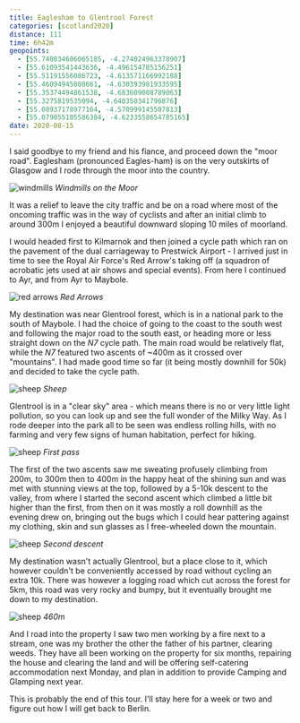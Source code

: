 ```yaml
--- 
title: Eaglesham to Glentrool Forest
categories: [scotland2020]
distance: 111
time: 6h42m
geopoints: 
  - [55.740834606065185, -4.274024963378907]
  - [55.61093541443636, -4.496154785156251]
  - [55.51191556086723, -4.613571166992188]
  - [55.46094945808661, -4.630393981933595]
  - [55.35374494861538, -4.683609008789063]
  - [55.3275819535094, -4.640350341796876]
  - [55.08937178977164, -4.570999145507813]
  - [55.079055105586384, -4.6233558654785165]
date: 2020-08-15
---
```


I said goodbye to my friend and his fiance, and proceed down the "moor road".
Eaglesham (pronounced Eagles-ham) is on the very outskirts of Glasgow and I rode through the moor into
the country.

![windmills](/images/scotland/2020-08-15-1.jpg)
_Windmills on the Moor_

It was a relief to leave the city traffic and be on a road where most of the
oncoming traffic was in the way of cyclists and after an initial climb to
around 300m I enjoyed a beautiful downward sloping 10 miles of moorland.

I would headed first to Kilmarnok and then joined a cycle path which ran on
the pavement of the dual carriageway to Prestwick Airport - I arrived just in
time to see the Royal Air Force's Red Arrow's taking off (a squadron of acrobatic jets
used at air shows and special events). From here I continued to Ayr, and from
Ayr to Maybole.

![red arrows](/images/scotland/2020-08-15-2.jpg)
_Red Arrows_

My destination was near Glentrool forest, which is in a national park to the
south of Maybole. I had the choice of going to the coast to the south west and following the
major road to the south east, or heading more or less straight down on the
_N7_ cycle path. The main road would be relatively flat, while the _N7_
featured two ascents of ~400m as it crossed over "mountains". I had made good
time so far (it being mostly downhill for 50k) and decided to take the cycle
path.

![sheep](/images/scotland/2020-08-15-3.jpg)
_Sheep_

Glentrool is in a "clear sky" area - which means there is no or very little
light pollution, so you can look up and see the full wonder of the Milky Way.
As I rode deeper into the park all to be seen was endless rolling hills, with
no farming and very few signs of human habitation, perfect for hiking.

![sheep](/images/scotland/2020-08-15-4.jpg)
_First pass_

The first of the two ascents saw me sweating profusely climbing from 200m, to
300m then to 400m in the happy heat of the shining sun and was met with
stunning views at the top, followed by a 5-10k descent to the valley, from
where I started the second ascent which climbed a little bit higher than the
first, from then on it was mostly a roll downhill as the evening drew on,
bringing out the bugs which I could hear pattering against my clothing, skin
and sun glasses as I free-wheeled down the mountain.

![sheep](/images/scotland/2020-08-15-6.jpg)
_Second descent_

My destination wasn't actually Glentrool, but a place close to it, which
however couldn't be conveniently accessed by road without cycling an extra
10k. There was however a logging road which cut across the forest for 5km,
this road was very rocky and bumpy, but it eventually brought me down to my
destination.

![sheep](/images/scotland/2020-08-15-7.jpg)
_460m_

And I road into the property I saw two men working by a fire next to a stream,
one was my brother the other the father of his partner, clearing weeds. They
have all been working on the property for six months, repairing the house and
clearing the land and will be offering self-catering accommodation next
Monday, and plan in addition to provide Camping and Glamping next year.

This is probably the end of this tour. I'll stay here for a week or two and
figure out how I will get back to Berlin.
